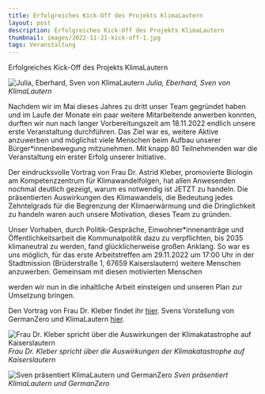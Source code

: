 ```yaml
---
title: Erfolgreiches Kick-Off des Projekts KlimaLautern
layout: post
description: Erfolgreiches Kick-Off des Projekts KlimaLautern
thumbnail: images/2022-11-21-kick-off-1.jpg
tags: Veranstaltung
---
```


Erfolgreiches Kick-Off des Projekts KlimaLautern

![Julia, Eberhard, Sven von KlimaLautern](/images/2022-11-21-kick-off-1.jpg)
*Julia, Eberhard, Sven von KlimaLautern*

Nachdem wir im Mai dieses Jahres zu dritt unser Team gegründet haben
und im Laufe der Monate ein paar weitere Mitarbeitende anwerben
konnten, durften wir nun nach langer Vorbereitungszeit am 18.11.2022
endlich unsere erste Veranstaltung durchführen. Das Ziel war es,
weitere Aktive anzuwerben und möglichst viele Menschen beim Aufbau
unserer Bürger*innenbewegung mitzunehmen. Mit knapp 80 Teilnehmenden
war die Veranstaltung ein erster Erfolg unserer Initiative.

Der eindrucksvolle Vortrag von Frau Dr. Astrid Kleber, promovierte
Biologin am Kompetenzzentrum für Klimawandelfolgen, hat allen
Anwesenden nochmal deutlich gezeigt, warum es notwendig ist JETZT zu
handeln. Die präsentierten Auswirkungen des Klimawandels, die
Bedeutung jedes Zehntelgrads für die Begrenzung der Klimaerwärmung und
die Dringlichkeit zu handeln waren auch unsere Motivation, dieses Team
zu gründen.

Unser Vorhaben, durch Politik-Gespräche, Einwohner*innenanträge und
Öffentlichkeitsarbeit die Kommunalpolitik dazu zu verpflichten, bis
2035 klimaneutral zu werden, fand glücklicherweise großen Anklang. So
war es uns möglich, für das erste Arbeitstreffen am 29.11.2022 um
17:00 Uhr in der Stadtmission (Brüderstraße 1, 67659 Kaiserslautern)
weitere Menschen anzuwerben. Gemeinsam mit diesen motivierten Menschen

werden wir nun  in die inhaltliche Arbeit einsteigen und
unseren Plan zur Umsetzung bringen.

Den Vortrag von Frau Dr. Kleber findet ihr [hier](/images/2022-11-21-kick-off-kleber.pdf). Svens Vorstellung von
GermanZero und KlimaLautern [hier](/images/2022-11-21-kick-off-sven.pdf).

![Frau Dr. Kleber spricht über die Auswirkungen der Klimakatastrophe
auf Kaiserslautern](/images/2022-11-21-kick-off-2.jpg)
*Frau Dr. Kleber spricht über die Auswirkungen der Klimakatastrophe
auf Kaiserslautern*

![Sven präsentiert KlimaLautern und GermanZero](/images/2022-11-21-kick-off-3.jpg)
*Sven präsentiert KlimaLautern und GermanZero*
